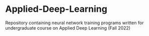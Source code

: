 # Applied-Deep-Learning
Repository containing neural network training programs written for undergraduate course on Applied Deep Learning (Fall 2022)
